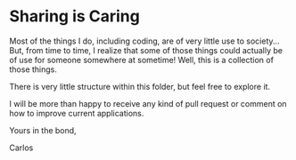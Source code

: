 # Sharing is Caring
Most of the things I do, including coding, are of very little use to society... But, from time to time, I realize that some of those things could actually be of use for someone somewhere at sometime! Well, this is a collection of those things.

There is very little structure within this folder, but feel free to explore it.

I will be more than happy to receive any kind of pull request or comment on how to improve current applications.

Yours in the bond,

Carlos
